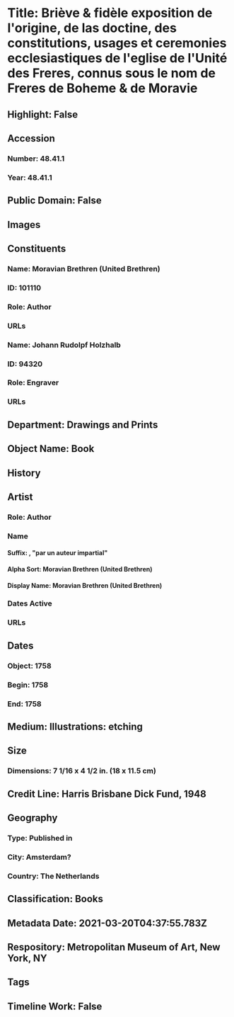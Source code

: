 # Title: Briève & fidèle exposition de l'origine, de las doctine, des constitutions, usages et ceremonies ecclesiastiques de l'eglise de l'Unité des Freres, connus sous le nom de Freres de Boheme & de Moravie
## Highlight: False
## Accession
### Number: 48.41.1
### Year: 48.41.1
## Public Domain: False
## Images
## Constituents
### Name: Moravian Brethren (United Brethren)
### ID: 101110
### Role: Author
### URLs
### Name: Johann Rudolpf Holzhalb
### ID: 94320
### Role: Engraver
### URLs
## Department: Drawings and Prints
## Object Name: Book
## History
## Artist
### Role: Author
### Name
#### Suffix: , "par un auteur impartial"
#### Alpha Sort: Moravian Brethren (United Brethren)
#### Display Name: Moravian Brethren (United Brethren)
### Dates Active
### URLs
## Dates
### Object: 1758
### Begin: 1758
### End: 1758
## Medium: Illustrations: etching
## Size
### Dimensions: 7 1/16 x 4 1/2 in. (18 x 11.5 cm)
## Credit Line: Harris Brisbane Dick Fund, 1948
## Geography
### Type: Published in
### City: Amsterdam?
### Country: The Netherlands
## Classification: Books
## Metadata Date: 2021-03-20T04:37:55.783Z
## Respository: Metropolitan Museum of Art, New York, NY
## Tags
## Timeline Work: False